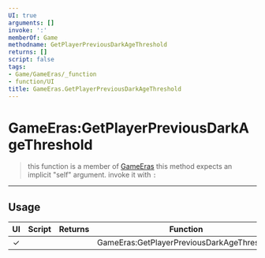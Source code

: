 ```yaml
---
UI: true
arguments: []
invoke: ':'
memberOf: Game
methodname: GetPlayerPreviousDarkAgeThreshold
returns: []
script: false
tags:
- Game/GameEras/_function
- function/UI
title: GameEras.GetPlayerPreviousDarkAgeThreshold
---
```

# GameEras:GetPlayerPreviousDarkAgeThreshold
> this function is a member of [GameEras](civ-6/lua/GameEras.md)
> this method expects an implicit "self" argument. invoke it with `:`
-----
## Usage
|  UI | Script | Returns | Function | Arguments |
|:---:|:------:|-------:|:--------:|:---------|
|✓| ||GameEras:GetPlayerPreviousDarkAgeThreshold||
